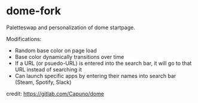 # dome-fork

Paletteswap and personalization of dome startpage.

Modifications:
* Random base color on page load
* Base color dynamically transitions over time
* If a URL (or psuedo-URL) is entered into the search bar, it will go to that URL instead of searching it
* Can launch specific apps by entering their names into search bar (Steam, Spotify, Slack)

credit: https://gitlab.com/Capuno/dome
